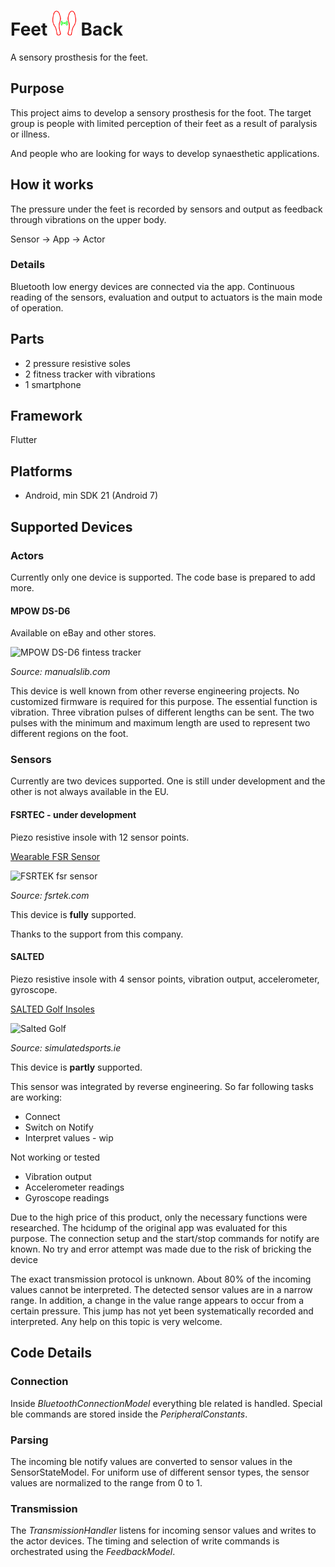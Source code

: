 # Feet <img src="assets/logo.png" height="40"> Back

A sensory prosthesis for the feet.

## Purpose

This project aims to develop a sensory prosthesis for the foot.
The target group is people with limited perception of their feet as a result of paralysis or illness.

And people who are looking for ways to develop synaesthetic applications. 

## How it works

The pressure under the feet is recorded by sensors and output as feedback through vibrations on the upper body.

Sensor -> App -> Actor

### Details

Bluetooth low energy devices are connected via the app. Continuous reading of the sensors, evaluation and output to actuators is the main mode of operation. 

## Parts

* 2 pressure resistive soles
* 2 fitness tracker with vibrations
* 1 smartphone

## Framework

Flutter

## Platforms

* Android, min SDK 21 (Android 7)

## Supported Devices

### Actors

Currently only one device is supported. The code base is prepared to add more.

#### MPOW DS-D6

Available on eBay and other stores.

<img src="https://static-data2.manualslib.com/product-images/ae3/1365287/mpow-ds-d6-fitness-electronics.jpg" height=501 alt="MPOW DS-D6 fintess tracker">

*Source: manualslib.com*

This device is well known from other reverse engineering projects. No customized firmware is required for this purpose. The essential function is vibration. Three vibration pulses of different lengths can be sent. The two pulses with the minimum and maximum length are used to represent two different regions on the foot.

### Sensors

Currently are two devices supported. One is still under development and the other is not always available in the EU.

#### FSRTEC - under development

Piezo resistive insole with 12 sensor points. 

[Wearable FSR Sensor](https://www.fsrtek.com/flexible-gait-analysis-piezoresistive-insole-force-sensitive-resistor)

<img src="https://www.fsrtek.com/wp-content/uploads/2021/06/5%E9%9E%8B%E5%9E%AB%EF%BC%881%EF%BC%89.jpg" height=501 alt="FSRTEK fsr sensor">

*Source: fsrtek.com*

This device is **fully** supported.

Thanks to the support from this company.

#### SALTED

Piezo resistive insole with 4 sensor points, vibration output, accelerometer, gyroscope.

[SALTED Golf Insoles](https://en.salted.shop/#none)

<img src="https://simulatedsports.ie/wp-content/uploads/2023/08/f7431c_005422dd57544adb8f1cb68e12412602_mv2.webp" alt="Salted Golf">

*Source: simulatedsports.ie*

This device is **partly** supported.

This sensor was integrated by reverse engineering. 
So far following tasks are working:
* Connect
* Switch on Notify
* Interpret values - wip

Not working or tested
* Vibration output
* Accelerometer readings
* Gyroscope readings

Due to the high price of this product, only the necessary functions were researched. The hcidump of the original app was evaluated for this purpose. The connection setup and the start/stop commands for notify are known.
No try and error attempt was made due to the risk of bricking the device

The exact transmission protocol is unknown. About 80% of the incoming values cannot be interpreted. The detected sensor values are in a narrow range. In addition, a change in the value range appears to occur from a certain pressure. This jump has not yet been systematically recorded and interpreted. Any help on this topic is very welcome.

## Code Details

### Connection

Inside *BluetoothConnectionModel* everything ble related is handled. Special ble commands are stored inside the *PeripheralConstants*.

### Parsing

The incoming ble notify values are converted to sensor values in the SensorStateModel. For uniform use of different sensor types, the sensor values are normalized to the range from 0 to 1.

### Transmission

The *TransmissionHandler* listens for incoming sensor values and writes to the actor devices. The timing and selection of write commands is orchestrated using the *FeedbackModel*.
